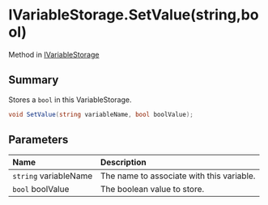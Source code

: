 # IVariableStorage.SetValue(string,bool)

Method in [IVariableStorage](/docs/api/csharp/yarn.ivariablestorage.md)

## Summary


Stores a  `bool`  in this VariableStorage.


```csharp
void SetValue(string variableName, bool boolValue);
```

## Parameters

|Name|Description|
|:---|:---|
|`string` variableName|The name to associate with this variable.|
|`bool` boolValue|The boolean value to store.|

